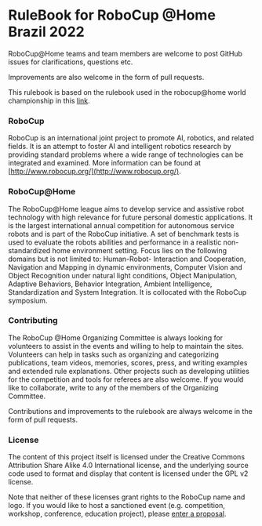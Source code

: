 RuleBook for RoboCup @Home Brazil 2022 
===============================

RoboCup@Home teams and team members are welcome to post GitHub issues for clarifications, questions etc.

Improvements are also welcome in the form of pull requests.

This rulebook is based on the rulebook used in the robocup@home world championship in this [link](https://github.com/RoboCupAtHome/RuleBook).

### RoboCup
RoboCup
is an international joint project to promote AI, robotics, and related fields.  It is an attempt to foster AI and intelligent robotics research by providing standard problems where a wide range of technologies can be integrated and examined.  More information can be found at [http://www.robocup.org/](http://www.robocup.org/).

### RoboCup@Home
The RoboCup@Home league aims to develop service and assistive robot technology with high relevance for future personal domestic applications. It is the largest international annual competition for autonomous service robots and is part of the RoboCup initiative. A set of benchmark tests is used to evaluate the robots abilities and performance in a realistic non-standardized home environment setting.  Focus lies on the following domains but is not limited to:  Human-Robot- Interaction  and  Cooperation,  Navigation  and  Mapping  in  dynamic  environments,  Computer Vision and Object Recognition under natural light conditions, Object Manipulation, Adaptive Behaviors, Behavior Integration, Ambient Intelligence, Standardization and System Integration. It is collocated with the RoboCup symposium.

### Contributing
The RoboCup @Home Organizing Committee is always looking for volunteers to assist in the events and willing to help to maintain the sites. Volunteers can help in tasks such as organizing and categorizing publications, team videos, memories, scores, press, and writing examples and extended rule explanations. Other projects such as developing utilities for the competition and tools for referees are also welcome. If you would like to collaborate, write to any of the members of the Organizing Committee.

Contributions and improvements to the rulebook are always welcome in the form of pull requests.

### License

The content of this project itself is licensed under the Creative Commons Attribution Share Alike 4.0 International license, and the underlying source code used to format and display that content is licensed under the GPL v2 license.

Note that neither of these licenses grant rights to the RoboCup name and logo. If you would like to host a sanctioned event (e.g. competition, workshop, conference, education project), please [enter a proposal](https://www.robocup.org/site_proposals). 
